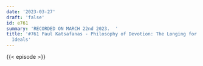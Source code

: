 ```yaml
---
date: '2023-03-27'
draft: 'false'
id: e761
summary: 'RECORDED ON MARCH 22nd 2023.  '
title: '#761 Paul Katsafanas - Philosophy of Devotion: The Longing for Invulnerable
  Ideals'
---
```

{{< episode >}}
